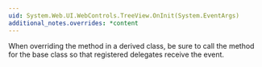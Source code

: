 ```yaml
---
uid: System.Web.UI.WebControls.TreeView.OnInit(System.EventArgs)
additional_notes.overrides: *content
---
```


<p>When overriding the <xref href="System.Web.UI.WebControls.TreeView.OnInit(System.EventArgs)"></xref> method in a derived class, be sure to call the <xref href="System.Web.UI.WebControls.TreeView.OnInit(System.EventArgs)"></xref> method for the base class so that registered delegates receive the event.</p>


